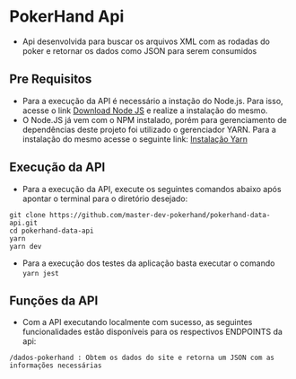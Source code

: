 # PokerHand Api
 - Api desenvolvida para buscar os arquivos XML com as rodadas do poker e retornar os dados como JSON para serem consumidos
 
## Pre Requisitos
 - Para a execução da API é necessário a instação do Node.js. Para isso, acesse o link [Download Node JS](https://nodejs.org/pt-br/download/)
 e realize a instalação do mesmo.
 - O Node.JS já vem com o NPM instalado, porém para gerenciamento de dependências deste projeto foi utilizado o gerenciador YARN. Para a instalação do mesmo
 acesse o seguinte link: [Instalação Yarn](https://classic.yarnpkg.com/en/docs/install)

## Execução da API
 - Para a execução da API, execute os seguintes comandos abaixo após apontar o terminal para o diretório desejado:
```
git clone https://github.com/master-dev-pokerhand/pokerhand-data-api.git
cd pokerhand-data-api
yarn
yarn dev
```

 - Para a execução dos testes da aplicação basta executar o comando `yarn jest`

## Funções da API
 - Com a API executando localmente com sucesso, as seguintes funcionalidades estão disponíveis para os respectivos ENDPOINTS da api:
 
 ```/dados-pokerhand : Obtem os dados do site e retorna um JSON com as informações necessárias```
